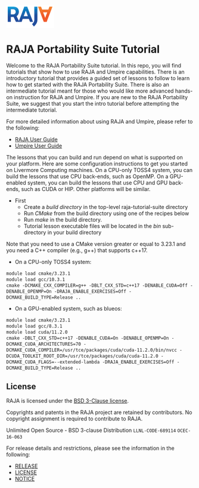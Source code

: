 [comment]: # (#################################################################)
[comment]: # (Copyright 2016-25, Lawrence Livermore National Security, LLC)
[comment]: # (and RAJA project contributors. See the RAJA/LICENSE file)
[comment]: # (for details.)
[comment]: # 
[comment]: # (# SPDX-License-Identifier: BSD-3-Clause)
[comment]: # (#################################################################)

# <img src="https://github.com/LLNL/RAJA/blob/develop/share/raja/logo/RAJA_LOGO_CMYK_White_Background_large.png" width="128" valign="middle" alt="RAJA"/>

# RAJA Portability Suite Tutorial

Welcome to the RAJA Portability Suite tutorial. In this repo, you will find
tutorials that show how to use RAJA and Umpire capabilities. There is an
introductory tutorial that provides a guided set of lessons to follow to
learn how to get started with the RAJA Portability Suite. There is also an
intermediate tutorial meant for those who would like more advanced hands-on
instruction for RAJA and Umpire. If you are new to the RAJA Portability Suite,
we suggest that you start the intro tutorial before attempting the intermediate
tutorial.

For more detailed information about using RAJA and Umpire, please refer
to the following:

* [RAJA User Guide](https://raja.readthedocs.io)
* [Umpire User Guide](https://umpire.readthedocs.io)

The lessons that you can build and run depend on what is supported on your
platform. Here are some configuration instructions to get you started on 
Livermore Computing machines. On a CPU-only TOSS4 system, you can build the
lessons that use CPU back-ends, such as OpenMP. On a GPU-enabled system, you
can build the lessons that use CPU and GPU back-ends, such as CUDA or HIP.
Other platforms will be similar.

* First
  * Create a *build directory* in the top-level raja-tutorial-suite directory
  * Run *CMake* from the build directory using one of the recipes below
  * Run *make* in the build directory.
  * Tutorial lesson executable files will be located in the *bin* sub-directory
    in your build directory

Note that you need to use a CMake version greater or equal to 3.23.1 and you
need a C++ compiler (e.g., g++) that supports c++17.

* On a CPU-only TOSS4 system:
```
module load cmake/3.23.1
module load gcc/10.3.1
cmake -DCMAKE_CXX_COMPILER=g++ -DBLT_CXX_STD=c++17 -DENABLE_CUDA=Off -DENABLE_OPENMP=On -DRAJA_ENABLE_EXERCISES=Off -DCMAKE_BUILD_TYPE=Release .. 
```

* On a GPU-enabled system, such as blueos:
```
module load cmake/3.23.1
module load gcc/8.3.1
module load cuda/11.2.0
cmake -DBLT_CXX_STD=c++17 -DENABLE_CUDA=On -DENABLE_OPENMP=On -DCMAKE_CUDA_ARCHITECTURES=70 -DCMAKE_CUDA_COMPILER=/usr/tce/packages/cuda/cuda-11.2.0/bin/nvcc -DCUDA_TOOLKIT_ROOT_DIR=/usr/tce/packages/cuda/cuda-11.2.0 -DCMAKE_CUDA_FLAGS=--extended-lambda -DRAJA_ENABLE_EXERCISES=Off -DCMAKE_BUILD_TYPE=Release ..
```

License
-----------

RAJA is licensed under the [BSD 3-Clause license](https://opensource.org/licenses/BSD-3-Clause).

Copyrights and patents in the RAJA project are retained by contributors.
No copyright assignment is required to contribute to RAJA.

Unlimited Open Source - BSD 3-clause Distribution
`LLNL-CODE-689114`  `OCEC-16-063`

For release details and restrictions, please see the information in the
following:
- [RELEASE](https://github.com/LLNL/RAJA/blob/develop/RELEASE)
- [LICENSE](https://github.com/LLNL/RAJA/blob/develop/LICENSE)
- [NOTICE](https://github.com/LLNL/RAJA/blob/develop/NOTICE)

